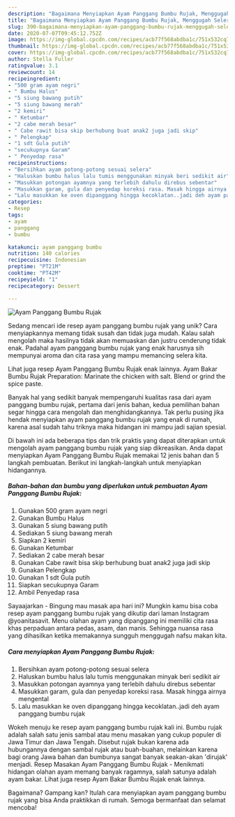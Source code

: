 ```yaml
---
description: "Bagaimana Menyiapkan Ayam Panggang Bumbu Rujak, Menggugah Selera"
title: "Bagaimana Menyiapkan Ayam Panggang Bumbu Rujak, Menggugah Selera"
slug: 390-bagaimana-menyiapkan-ayam-panggang-bumbu-rujak-menggugah-selera
date: 2020-07-07T09:45:12.752Z
image: https://img-global.cpcdn.com/recipes/acb77f568abdba1c/751x532cq70/ayam-panggang-bumbu-rujak-foto-resep-utama.jpg
thumbnail: https://img-global.cpcdn.com/recipes/acb77f568abdba1c/751x532cq70/ayam-panggang-bumbu-rujak-foto-resep-utama.jpg
cover: https://img-global.cpcdn.com/recipes/acb77f568abdba1c/751x532cq70/ayam-panggang-bumbu-rujak-foto-resep-utama.jpg
author: Stella Fuller
ratingvalue: 3.1
reviewcount: 14
recipeingredient:
- "500 gram ayam negri"
- " Bumbu Halus"
- "5 siung bawang putih"
- "5 siung bawang merah"
- "2 kemiri"
- " Ketumbar"
- "2 cabe merah besar"
- " Cabe rawit bisa skip berhubung buat anak2 juga jadi skip"
- " Pelengkap"
- "1 sdt Gula putih"
- "secukupnya Garam"
- " Penyedap rasa"
recipeinstructions:
- "Bersihkan ayam potong-potong sesuai selera"
- "Haluskan bumbu halus lalu tumis menggunakan minyak beri sedikit air"
- "Masukkan potongan ayamnya yang terlebih dahulu direbus sebentar"
- "Masukkan garam, gula dan penyedap koreksi rasa. Masak hingga airnya mengental"
- "Lalu masukkan ke oven dipanggang hingga kecoklatan..jadi deh ayam panggang bumbu rujak"
categories:
- Resep
tags:
- ayam
- panggang
- bumbu

katakunci: ayam panggang bumbu 
nutrition: 140 calories
recipecuisine: Indonesian
preptime: "PT21M"
cooktime: "PT42M"
recipeyield: "1"
recipecategory: Dessert

---
```



![Ayam Panggang Bumbu Rujak](https://img-global.cpcdn.com/recipes/acb77f568abdba1c/751x532cq70/ayam-panggang-bumbu-rujak-foto-resep-utama.jpg)

Sedang mencari ide resep ayam panggang bumbu rujak yang unik? Cara menyiapkannya memang tidak susah dan tidak juga mudah. Kalau salah mengolah maka hasilnya tidak akan memuaskan dan justru cenderung tidak enak. Padahal ayam panggang bumbu rujak yang enak harusnya sih mempunyai aroma dan cita rasa yang mampu memancing selera kita.

Lihat juga resep Ayam Panggang Bumbu Rujak enak lainnya. Ayam Bakar Bumbu Rujak Preparation: Marinate the chicken with salt. Blend or grind the spice paste.

Banyak hal yang sedikit banyak mempengaruhi kualitas rasa dari ayam panggang bumbu rujak, pertama dari jenis bahan, kedua pemilihan bahan segar hingga cara mengolah dan menghidangkannya. Tak perlu pusing jika hendak menyiapkan ayam panggang bumbu rujak yang enak di rumah, karena asal sudah tahu triknya maka hidangan ini mampu jadi sajian spesial.


Di bawah ini ada beberapa tips dan trik praktis yang dapat diterapkan untuk mengolah ayam panggang bumbu rujak yang siap dikreasikan. Anda dapat menyiapkan Ayam Panggang Bumbu Rujak memakai 12 jenis bahan dan 5 langkah pembuatan. Berikut ini langkah-langkah untuk menyiapkan hidangannya.

<!--inarticleads1-->

##### Bahan-bahan dan bumbu yang diperlukan untuk pembuatan Ayam Panggang Bumbu Rujak:

1. Gunakan 500 gram ayam negri
1. Gunakan  Bumbu Halus
1. Gunakan 5 siung bawang putih
1. Sediakan 5 siung bawang merah
1. Siapkan 2 kemiri
1. Gunakan  Ketumbar
1. Sediakan 2 cabe merah besar
1. Gunakan  Cabe rawit bisa skip berhubung buat anak2 juga jadi skip
1. Gunakan  Pelengkap
1. Gunakan 1 sdt Gula putih
1. Siapkan secukupnya Garam
1. Ambil  Penyedap rasa


Sayaajarkan - Bingung mau masak apa hari ini? Mungkin kamu bisa coba resep ayam panggang bumbu rujak yang dikutip dari laman Instagram @yoanitasavit. Menu olahan ayam yang dipanggang ini memiliki cita rasa khas perpaduan antara pedas, asam, dan manis. Sehingga nuansa rasa yang dihasilkan ketika memakannya sungguh menggugah nafsu makan kita. 

<!--inarticleads2-->

##### Cara menyiapkan Ayam Panggang Bumbu Rujak:

1. Bersihkan ayam potong-potong sesuai selera
1. Haluskan bumbu halus lalu tumis menggunakan minyak beri sedikit air
1. Masukkan potongan ayamnya yang terlebih dahulu direbus sebentar
1. Masukkan garam, gula dan penyedap koreksi rasa. Masak hingga airnya mengental
1. Lalu masukkan ke oven dipanggang hingga kecoklatan..jadi deh ayam panggang bumbu rujak


Wokeh menuju ke resep ayam panggang bumbu rujak kali ini. Bumbu rujak adalah salah satu jenis sambal atau menu masakan yang cukup populer di Jawa Timur dan Jawa Tengah. Disebut rujak bukan karena ada hubungannya dengan sambal rujak atau buah-buahan, melainkan karena bagi orang Jawa bahan dan bumbunya sangat banyak seakan-akan &#39;dirujak&#39; menjadi. Resep Masakan Ayam Panggang Bumbu Rujak - Menikmati hidangan olahan ayam memang banyak ragamnya, salah satunya adalah ayam bakar. Lihat juga resep Ayam Bakar Bumbu Rujak enak lainnya. 

Bagaimana? Gampang kan? Itulah cara menyiapkan ayam panggang bumbu rujak yang bisa Anda praktikkan di rumah. Semoga bermanfaat dan selamat mencoba!
